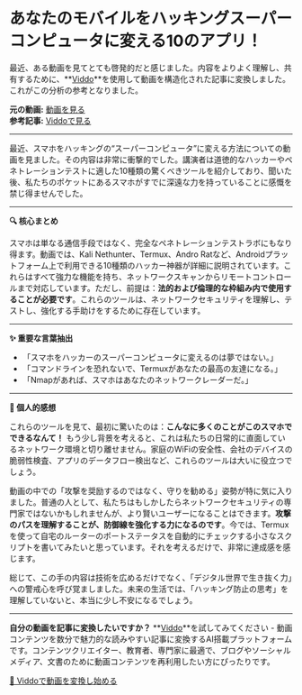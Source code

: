 # あなたのモバイルをハッキングスーパーコンピュータに変える10のアプリ！

最近、ある動画を見てとても啓発的だと感じました。内容をよりよく理解し、共有するために、**[Viddo](https://viddo.pro/)**を使用して動画を構造化された記事に変換しました。これがこの分析の参考となりました。

**元の動画:** [動画を見る](https://www.youtube.com/watch?v=ubbOuusLpUI)  
**参考記事:** [Viddoで見る](https://viddo.pro/zh/video-result/2aa73b1f-0b88-4042-a425-7455d153b68a)

---

最近、スマホをハッキングの“スーパーコンピュータ”に変える方法についての動画を見ました。その内容は非常に衝撃的でした。講演者は道徳的なハッカーやペネトレーションテストに適した10種類の驚くべきツールを紹介しており、聞いた後、私たちのポケットにあるスマホがすでに深遠な力を持っていることに感慨を禁じ得ませんでした。

---

**🔍 核心まとめ**

スマホは単なる通信手段ではなく、完全なペネトレーションテストラボにもなり得ます。動画では、Kali Nethunter、Termux、Andro Ratなど、Androidプラットフォーム上で利用できる10種類のハッカー神器が詳細に説明されています。これらはすべて強力な機能を持ち、ネットワークスキャンからリモートコントロールまで対応しています。ただし、前提は：**法的および倫理的な枠組み内で使用することが必要です**。これらのツールは、ネットワークセキュリティを理解し、テストし、強化する手助けをするために存在しています。

---

**✨ 重要な言葉抽出**

- 「スマホをハッカーのスーパーコンピュータに変えるのは夢ではない。」
- 「コマンドラインを恐れないで、Termuxがあなたの最高の友達になる。」
- 「Nmapがあれば、スマホはあなたのネットワークレーダーだ。」

---

**💭 個人的感想**

これらのツールを見て、最初に驚いたのは：**こんなに多くのことがこのスマホでできるなんて！** もう少し背景を考えると、これは私たちの日常的に直面しているネットワーク環境と切り離せません。家庭のWiFiの安全性、会社のデバイスの脆弱性検査、アプリのデータフロー検出など、これらのツールは大いに役立つでしょう。

動画の中での「攻撃を奨励するのではなく、守りを勧める」姿勢が特に気に入りました。普通の人として、私たちはもしかしたらネットワークセキュリティの専門家ではないかもしれませんが、より賢いユーザーになることはできます。**攻撃のパスを理解することが、防御線を強化する力になるのです**。今では、Termuxを使って自宅のルーターのポートステータスを自動的にチェックする小さなスクリプトを書いてみたいと思っています。それを考えるだけで、非常に達成感を感じます。

総じて、この手の内容は技術を広めるだけでなく、「デジタル世界で生き抜く力」への警戒心を呼び覚ましました。未来の生活では、「ハッキング防止の思考」を理解していないと、本当に少し不安になるでしょう。

---

**自分の動画を記事に変換したいですか？** **[Viddo](https://viddo.pro/)**を試してみてください - 動画コンテンツを数分で魅力的な読みやすい記事に変換するAI搭載プラットフォームです。コンテンツクリエイター、教育者、専門家に最適で、ブログやソーシャルメディア、文書のために動画コンテンツを再利用したい方にぴったりです。

[🚀 Viddoで動画を変換し始める](https://viddo.pro/)